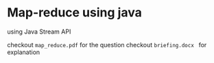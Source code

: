 # Map-reduce using java 

using Java Stream API

checkout `map_reduce.pdf` for the question
checkout `briefing.docx ` for explanation


